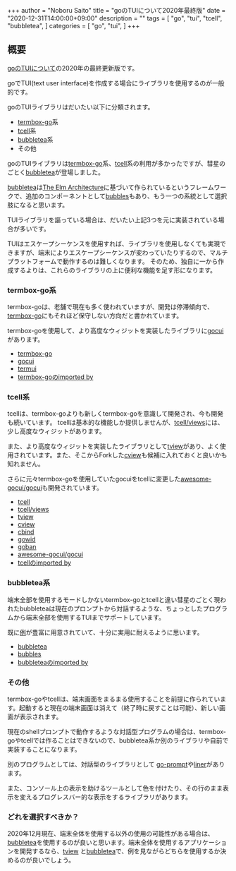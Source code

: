 +++
author = "Noboru Saito"
title = "goのTUIについて2020年最終版"
date = "2020-12-31T14:00:00+09:00"
description = ""
tags = [
    "go",
    "tui",
    "tcell",
	"bubbletea",
]
categories = [
    "go",
    "tui",
]
+++

## 概要

[goのTUIについて](../go_tui)の2020年の最終更新版です。

goでTUI(text user interface)を作成する場合にライブラリを使用するのが一般的です。

goのTUIライブラリはだいたい以下に分類されます。

* [termbox-go](https://github.com/nsf/termbox-go)系
* [tcell](https://github.com/gdamore/tcell)系
* [bubbletea](https://github.com/charmbracelet/bubbletea)系
* その他

goのTUIライブラリは[termbox-go](https://github.com/nsf/termbox-go)系、[tcell](https://github.com/gdamore/tcell)系の利用が多かったですが、彗星のごとく[bubbletea](https://github.com/charmbracelet/bubbletea)が登場しました。

[bubbletea](https://github.com/charmbracelet/bubbletea)は[The Elm Architecture](https://guide.elm-lang.jp/architecture/)に基づいて作られているというフレームワークで、追加のコンポーネントとして[bubbles](https://github.com/charmbracelet/bubbles)もあり、もう一つの系統として選択肢になると思います。

TUIライブラリを謳っている場合は、だいたい上記3つを元に実装されている場合が多いです。

TUIはエスケープシーケンスを使用すれば、ライブラリを使用しなくても実現できますが、端末によりエスケープシーケンスが変わっていたりするので、マルチプラットフォームで動作するのは難しくなります。
そのため、独自に一から作成するよりは、これらのライブラリの上に便利な機能を足す形になります。

### termbox-go系

termbox-goは、老舗で現在も多く使われていますが、開発は停滞傾向で、[termbox-go](https://github.com/nsf/termbox-go)にもそれほど保守しない方向だと書かれています。

termbox-goを使用して、より高度なウィジットを実装したライブラリに[gocui](https://github.com/jroimartin/gocui)があります。

* [termbox-go](https://github.com/nsf/termbox-go)
* [gocui](https://github.com/jroimartin/gocui)
* [termui](https://github.com/gizak/termui)
* [termbox-goのimported by](https://pkg.go.dev/github.com/nsf/termbox-go?tab=importedby)

### tcell系

tcellは、termbox-goよりも新しくtermbox-goを意識して開発され、今も開発も続いています。
tcellは基本的な機能しか提供しませんが、[tcell/views](https://github.com/gdamore/tcell/tree/master/views)には、少し高度なウィジットがあります。

また、より高度なウィジットを実装したライブラリとして[tview](https://github.com/rivo/tview)があり、よく使用されています。また、そこからForkした[cview](https://gitlab.com/tslocum/cview)も候補に入れておくと良いかも知れません。

さらに元々termbox-goを使用していたgocuiをtcellに変更した[awesome-gocui/gocui](https://github.com/awesome-gocui/gocui)も開発されています。

* [tcell](https://github.com/gdamore/tcell)
* [tcell/views](https://github.com/gdamore/tcell/tree/master/views)
* [tview](https://github.com/rivo/tview)
* [cview](https://gitlab.com/tslocum/cview)
* [cbind](https://gitlab.com/tslocum/cbind)
* [gowid](https://github.com/gcla/gowid)
* [goban](https://github.com/eihigh/goban)
* [awesome-gocui/gocui](https://github.com/awesome-gocui/gocui)
* [tcellのimported by](https://pkg.go.dev/github.com/gdamore/tcell?tab=importedby)

### bubbletea系

端末全部を使用するモードしかないtermbox-goとtcellと違い彗星のごとく現われたbubbleteaは現在のプロンプトから対話するような、ちょっとしたプログラムから端末全部を使用するTUIまでサポートしています。

既に[例](https://github.com/charmbracelet/bubbletea/tree/master/examples)が豊富に用意されていて、十分に実用に耐えるように思います。

* [bubbletea](https://github.com/charmbracelet/bubbletea)
* [bubbles](https://github.com/charmbracelet/bubbles)
* [bubbleteaのimported by](https://pkg.go.dev/github.com/charmbracelet/bubbletea?tab=importedby)

### その他

termbox-goやtcellは、端末画面をまるまる使用することを前提に作られています。起動すると現在の端末画面は消えて（終了時に戻すことは可能）、新しい画面が表示されます。

現在のshellプロンプトで動作するような対話型プログラムの場合は、termbox-goやtcellでは作ることはできないので、bubbletea系か別のライブラリや自前で実装することになります。

別のプログラムとしては、対話型のライブラリとして [go-prompt](https://github.com/c-bata/go-prompt)や[liner](https://github.com/peterh/liner)があります。

また、コンソール上の表示を助けるツールとして色を付けたり、その行のまま表示を変えるプログレスバー的な表示をするライブラリがあります。

### どれを選択すべきか？

2020年12月現在、端末全体を使用する以外の使用の可能性がある場合は、[bubbletea](https://github.com/charmbracelet/bubbletea)を使用するのが良いと思います。端末全体を使用するアプリケーションを開発するなら、[tview](https://github.com/rivo/tview) と[bubbletea](https://github.com/charmbracelet/bubbletea)で、例を見ながらどちらを使用するか決めるのが良いでしょう。
